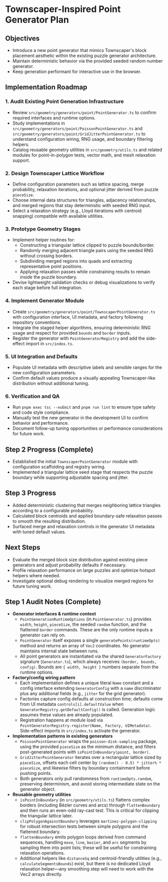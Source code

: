 # Townscaper-Inspired Point Generator Plan

## Objectives
- Introduce a new point generator that mimics Townscaper's block placement aesthetic within the existing puzzle generator architecture.
- Maintain deterministic behavior via the provided seeded random number generator.
- Keep generation performant for interactive use in the browser.

## Implementation Roadmap

### 1. Audit Existing Point Generation Infrastructure
- Review `src/geometry/generators/point/PointGenerator.ts` to confirm required interfaces and runtime options.
- Study implementations in `src/geometry/generators/point/PoissonPointGenerator.ts` and `src/geometry/generators/point/GridJitterPointGenerator.ts` to understand configuration wiring, RNG usage, and boundary filtering helpers.
- Catalog reusable geometry utilities in `src/geometry/utils.ts` and related modules for point-in-polygon tests, vector math, and mesh relaxation support.

### 2. Design Townscaper Lattice Workflow
- Define configuration parameters such as lattice spacing, merge probability, relaxation iterations, and optional jitter derived from puzzle `pieceSize`.
- Choose internal data structures for triangles, adjacency relationships, and merged regions that stay deterministic with seeded RNG input.
- Select a relaxation strategy (e.g., Lloyd iterations with centroid snapping) compatible with available utilities.

### 3. Prototype Geometry Stages
- Implement helper routines for:
  - Constructing a triangular lattice clipped to puzzle bounds/border.
  - Randomly merging adjacent triangle pairs using the seeded RNG without crossing borders.
  - Subdividing merged regions into quads and extracting representative point positions.
  - Applying relaxation passes while constraining results to remain inside the puzzle boundary.
- Devise lightweight validation checks or debug visualizations to verify each stage before full integration.

### 4. Implement Generator Module
- Create `src/geometry/generators/point/TownscaperPointGenerator.ts` with configuration interface, UI metadata, and factory following repository conventions.
- Integrate the staged helper algorithms, ensuring deterministic RNG usage and respect for provided `bounds` and `border` inputs.
- Register the generator with `PointGeneratorRegistry` and add the side-effect import in `src/index.ts`.

### 5. UI Integration and Defaults
- Populate UI metadata with descriptive labels and sensible ranges for the new configuration parameters.
- Confirm default values produce a visually appealing Townscaper-like distribution without additional tuning.

### 6. Verification and QA
- Run `pnpm exec tsc --noEmit` and `pnpm run lint` to ensure type safety and code style compliance.
- Manually test the new generator in the development UI to confirm behavior and performance.
- Document follow-up tuning opportunities or performance considerations for future work.

## Step 2 Progress (Complete)
- Established the initial `TownscaperPointGenerator` module with configuration scaffolding and registry wiring.
- Implemented a triangular lattice seed stage that respects the puzzle boundary while supporting adjustable spacing and jitter.

## Step 3 Progress
- Added deterministic clustering that merges neighboring lattice triangles according to a configurable probability.
- Calculated block centroids and applied boundary-safe relaxation passes to smooth the resulting distribution.
- Surfaced merge and relaxation controls in the generator UI metadata with tuned default values.

## Next Steps
- Evaluate the merged block size distribution against existing piece generators and adjust probability defaults if necessary.
- Profile relaxation performance on large puzzles and optimize hotspot helpers where needed.
- Investigate optional debug rendering to visualize merged regions for future tuning work.

## Step 1 Audit Notes (Complete)
- **Generator interfaces & runtime context**
  - `PointGenerationRuntimeOptions` (in `PointGenerator.ts`) provides `width`, `height`, `pieceSize`, the seeded `random` function, and the flattened `border` commands. These are the only runtime inputs a generator can rely on.
  - `PointGenerator` itself exposes a single `generatePoints(runtimeOpts)` method and returns an array of `Vec2` coordinates. No generator maintains internal state between runs.
  - All point generators are instantiated via the shared `GeneratorFactory` signature (`Generator.ts`), which always receives `(border, bounds, config)`. Bounds are `{ width, height }` numbers separate from the runtime options.
- **Factory/config wiring pattern**
  - Each implementation defines a unique literal `Name` constant and a config interface extending `GeneratorConfig` with a `name` discriminator plus any additional fields (e.g., `jitter` for the grid generator).
  - Factories capture config defaults at construction time; defaults come from UI metadata `controls[i].defaultValue` when `GeneratorRegistry.getDefaultConfig()` is called. Generation logic assumes these values are already populated.
  - Registration happens at module load via `PointGeneratorRegistry.register(Name, Factory, UIMetadata)`. Side-effect imports in `src/index.ts` activate the generator.
- **Implementation patterns in existing generators**
  - `PoissonPointGenerator` wraps the `poisson-disk-sampling` package, using the provided `pieceSize` as the minimum distance, and filters post-generated points with `isPointInBoundary(point, border)`.
  - `GridJitterPointGenerator` iterates over a rectangular lattice sized by `pieceSize`, offsets each cell center by `(random() - 0.5) * jitter% * pieceSize`, and likewise filters by boundary containment before pushing points.
  - Both generators only pull randomness from `runtimeOpts.random`, preserving determinism, and avoid storing intermediate state on the generator object.
- **Reusable geometry utilities**
  - `isPointInBoundary` (in `src/geometry/utils.ts`) flattens complex borders (including Bézier curves and arcs) through `flattenBoundary` and then runs an even-odd ray-cast test. This is critical for clipping the triangular lattice later.
  - `clipPolygonAgainstBoundary` leverages `martinez-polygon-clipping` for robust intersection tests between simple polygons and the flattened boundary.
  - `flattenBoundary` emits polygon loops derived from command sequences, handling `move`, `line`, `bezier`, and `arc` segments by sampling them into point lists; these will be useful for constraining relaxation operations.
  - Additional helpers like `distanceSq` and centroid-friendly utilities (e.g., `calculateSegmentsBounds`) exist, but there is no dedicated Lloyd relaxation helper—any smoothing step will need to work with the Vec2 arrays directly.
